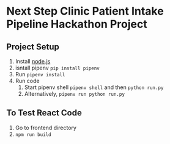 # Next Step Clinic Patient Intake Pipeline Hackathon Project

## Project Setup
1. Install [node.js](https://nodejs.org/en/download/)
2. isntall pipenv `pip install pipenv`
3. Run `pipenv install`
5. Run code
    1. Start pipenv shell `pipenv shell` and then `python run.py`
    2. Alternatively, `pipenv run python run.py`

## To Test React Code
1. Go to frontend directory
2.  `npm run build`